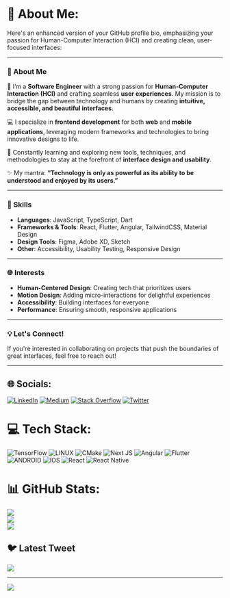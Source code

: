 # 💫 About Me:
Here's an enhanced version of your GitHub profile bio, emphasizing your passion for Human-Computer Interaction (HCI) and creating clean, user-focused interfaces:  

---

### 🌟 About Me  
🔭 I’m a **Software Engineer** with a strong passion for **Human-Computer Interaction (HCI)** and crafting seamless **user experiences**. My mission is to bridge the gap between technology and humans by creating **intuitive, accessible, and beautiful interfaces**.  

💻 I specialize in **frontend development** for both **web** and **mobile applications**, leveraging modern frameworks and technologies to bring innovative designs to life.  

🌱 Constantly learning and exploring new tools, techniques, and methodologies to stay at the forefront of **interface design and usability**.  

✨ My mantra: **“Technology is only as powerful as its ability to be understood and enjoyed by its users.”**

---

### 🚀 Skills  
- **Languages**: JavaScript, TypeScript, Dart  
- **Frameworks & Tools**: React, Flutter, Angular, TailwindCSS, Material Design  
- **Design Tools**: Figma, Adobe XD, Sketch  
- **Other**: Accessibility, Usability Testing, Responsive Design  

---

### 🌐 Interests  
- **Human-Centered Design**: Creating tech that prioritizes users  
- **Motion Design**: Adding micro-interactions for delightful experiences  
- **Accessibility**: Building interfaces for everyone  
- **Performance**: Ensuring smooth, responsive applications  

---

### 💡 Let's Connect!  
If you're interested in collaborating on projects that push the boundaries of great interfaces, feel free to reach out!  

---  


## 🌐 Socials:
[![LinkedIn](https://img.shields.io/badge/LinkedIn-%230077B5.svg?logo=linkedin&logoColor=white)](https://www.linkedin.com/in/benson-kigera-b6a95b142/) [![Medium](https://img.shields.io/badge/Medium-12100E?logo=medium&logoColor=white)](https://medium.com/@benkigera) [![Stack Overflow](https://img.shields.io/badge/-Stackoverflow-FE7A16?logo=stack-overflow&logoColor=white)](https://stackoverflow.com/users/13316346/ben-kigera) [![Twitter](https://img.shields.io/badge/Twitter-%231DA1F2.svg?logo=Twitter&logoColor=white)](https://twitter.com/benkigera) 

# 💻 Tech Stack:
![TensorFlow](https://img.shields.io/badge/TensorFlow-%23FF6F00.svg?style=for-the-badge&logo=TensorFlow&logoColor=white) ![LINUX](https://img.shields.io/badge/Linux-FCC624?style=for-the-badge&logo=linux&logoColor=black) ![CMake](https://img.shields.io/badge/CMake-%23008FBA.svg?style=for-the-badge&logo=cmake&logoColor=white) ![Next JS](https://img.shields.io/badge/Next-black?style=for-the-badge&logo=next.js&logoColor=white) ![Angular](https://img.shields.io/badge/angular-%23DD0031.svg?style=for-the-badge&logo=angular&logoColor=white) ![Flutter](https://img.shields.io/badge/Flutter-%2302569B.svg?style=for-the-badge&logo=Flutter&logoColor=white) ![ANDROID](https://img.shields.io/badge/android-%2320232a.svg?style=for-the-badge&logo=android&logoColor=%a4c639) ![IOS](https://img.shields.io/badge/IOS-%2320232a.svg?style=for-the-badge&logo=apple&logoColor=white) ![React](https://img.shields.io/badge/react-%2320232a.svg?style=for-the-badge&logo=react&logoColor=%2361DAFB) ![React Native](https://img.shields.io/badge/react_native-%2320232a.svg?style=for-the-badge&logo=react&logoColor=%2361DAFB)
# 📊 GitHub Stats:
![](https://github-readme-stats.vercel.app/api?username=benkigera&theme=dark&hide_border=false&include_all_commits=true&count_private=false)<br/>
![](https://github-readme-streak-stats.herokuapp.com/?user=benkigera&theme=dark&hide_border=false)<br/>
![](https://github-readme-stats.vercel.app/api/top-langs/?username=benkigera&theme=dark&hide_border=false&include_all_commits=true&count_private=false&layout=compact)

## 🐦 Latest Tweet
[![](https://gtce.itsvg.in/api?username=benkigera)](https://github.com/VishwaGauravIn/github-twitter-card-embed)

---
[![](https://visitcount.itsvg.in/api?id=benkigera&icon=0&color=0)](https://visitcount.itsvg.in)

<!-- Proudly created with GPRM ( https://gprm.itsvg.in ) -->
